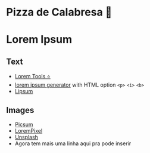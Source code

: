 # Pizza de Calabresa :pizza:

# Lorem Ipsum

## Text

- [Lorem Tools ⭐](https://lorem.tools/)
- [lorem ipsum generator](https://www.webfx.com/tools/lorem-ipsum-generator/) with HTML option `<p>` `<i>` `<b>`
- [Lipsum](https://www.lipsum.com/)

## Images

- [Picsum](https://picsum.photos/)
- [LoremPixel](http://lorempixel.com/)
- [Unsplash](https://source.unsplash.com/)
- Agora tem mais uma linha aqui pra pode inserir